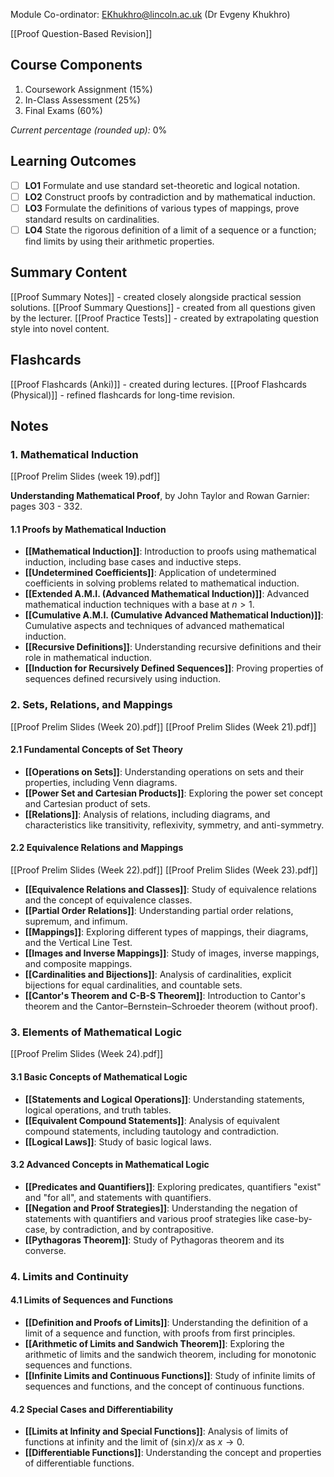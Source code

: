 Module Co-ordinator: EKhukhro@lincoln.ac.uk (Dr Evgeny Khukhro)

[[Proof Question-Based Revision]]

## Course Components

1. Coursework Assignment (15%)
2. In-Class Assessment (25%)
3. Final Exams (60%)

*Current percentage (rounded up):* 0%

## Learning Outcomes

- [ ] **LO1** Formulate and use standard set-theoretic and logical notation.
- [ ] **LO2** Construct proofs by contradiction and by mathematical induction.
- [ ] **LO3** Formulate the definitions of various types of mappings, prove standard results on cardinalities.
- [ ] **LO4** State the rigorous definition of a limit of a sequence or a function; find limits by using their arithmetic properties.

## Summary Content

[[Proof Summary Notes]] - created closely alongside practical session solutions.
[[Proof Summary Questions]] - created from all questions given by the lecturer.
[[Proof Practice Tests]] - created by extrapolating question style into novel content.

## Flashcards

[[Proof Flashcards (Anki)]] - created during lectures.
[[Proof Flashcards (Physical)]] - refined flashcards for long-time revision.

## Notes

### 1. Mathematical Induction

[[Proof Prelim Slides (week 19).pdf]]

**Understanding Mathematical Proof**, by John Taylor and Rowan Garnier: pages 303 - 332.

#### 1.1 Proofs by Mathematical Induction

- **[[Mathematical Induction]]**: Introduction to proofs using mathematical induction, including base cases and inductive steps.
- **[[Undetermined Coefficients]]**: Application of undetermined coefficients in solving problems related to mathematical induction.
- **[[Extended A.M.I. (Advanced Mathematical Induction)]]**: Advanced mathematical induction techniques with a base at $n > 1$.
- **[[Cumulative A.M.I. (Cumulative Advanced Mathematical Induction)]]**: Cumulative aspects and techniques of advanced mathematical induction.
- **[[Recursive Definitions]]**: Understanding recursive definitions and their role in mathematical induction.
- **[[Induction for Recursively Defined Sequences]]**: Proving properties of sequences defined recursively using induction.

### 2. Sets, Relations, and Mappings

[[Proof Prelim Slides (Week 20).pdf]]
[[Proof Prelim Slides (Week 21).pdf]]

#### 2.1 Fundamental Concepts of Set Theory

- **[[Operations on Sets]]**: Understanding operations on sets and their properties, including Venn diagrams.
- **[[Power Set and Cartesian Products]]**: Exploring the power set concept and Cartesian product of sets.
- **[[Relations]]**: Analysis of relations, including diagrams, and characteristics like transitivity, reflexivity, symmetry, and anti-symmetry.

#### 2.2 Equivalence Relations and Mappings

[[Proof Prelim Slides (Week 22).pdf]]
[[Proof Prelim Slides (Week 23).pdf]]

- **[[Equivalence Relations and Classes]]**: Study of equivalence relations and the concept of equivalence classes.
- **[[Partial Order Relations]]**: Understanding partial order relations, supremum, and infimum.
- **[[Mappings]]**: Exploring different types of mappings, their diagrams, and the Vertical Line Test.
- **[[Images and Inverse Mappings]]**: Study of images, inverse mappings, and composite mappings.
- **[[Cardinalities and Bijections]]**: Analysis of cardinalities, explicit bijections for equal cardinalities, and countable sets.
- **[[Cantor's Theorem and C-B-S Theorem]]**: Introduction to Cantor's theorem and the Cantor–Bernstein–Schroeder theorem (without proof).

### 3. Elements of Mathematical Logic

[[Proof Prelim Slides (Week 24).pdf]]

#### 3.1 Basic Concepts of Mathematical Logic

- **[[Statements and Logical Operations]]**: Understanding statements, logical operations, and truth tables.
- **[[Equivalent Compound Statements]]**: Analysis of equivalent compound statements, including tautology and contradiction.
- **[[Logical Laws]]**: Study of basic logical laws.

#### 3.2 Advanced Concepts in Mathematical Logic

- **[[Predicates and Quantifiers]]**: Exploring predicates, quantifiers "exist" and "for all", and statements with quantifiers.
- **[[Negation and Proof Strategies]]**: Understanding the negation of statements with quantifiers and various proof strategies like case-by-case, by contradiction, and by contrapositive.
- **[[Pythagoras Theorem]]**: Study of Pythagoras theorem and its converse.

### 4. Limits and Continuity

#### 4.1 Limits of Sequences and Functions

- **[[Definition and Proofs of Limits]]**: Understanding the definition of a limit of a sequence and function, with proofs from first principles.
- **[[Arithmetic of Limits and Sandwich Theorem]]**: Exploring the arithmetic of limits and the sandwich theorem, including for monotonic sequences and functions.
- **[[Infinite Limits and Continuous Functions]]**: Study of infinite limits of sequences and functions, and the concept of continuous functions.

#### 4.2 Special Cases and Differentiability

- **[[Limits at Infinity and Special Functions]]**: Analysis of limits of functions at infinity and the limit of $(\sin x)/x$ as $x \to 0$.
- **[[Differentiable Functions]]**: Understanding the concept and properties of differentiable functions.